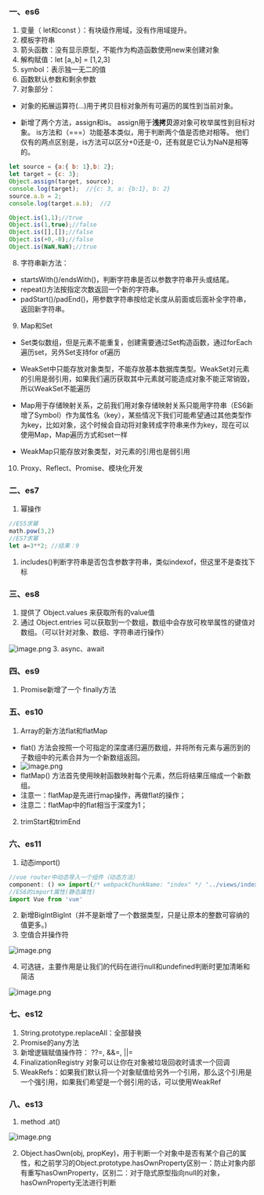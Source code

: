 <!--
 * @Author: dlwan1
 * @Date: 2023-10-12 10:21:52
 * @LastEditTime: 2023-10-12 10:42:14
 * @LastEditors: dlwan1
 * @Description: 
 * @FilePath: \notes\es6~es13新特性.md
-->
### 一、es6
1. 变量（ let和const  ）：有块级作用域，没有作用域提升。
2. 模板字符串
3. 箭头函数：没有显示原型，不能作为构造函数使用new来创建对象
4. 解构赋值：let [a,,b] = [1,2,3]
5. symbol：表示独一无二的值
6. 函数默认参数和剩余参数
7. 对象部分：
- 对象的拓展运算符(...)用于拷贝目标对象所有可遍历的属性到当前对象。
  
-  新增了两个方法，assign和is。 assign用于**浅拷贝**源对象可枚举属性到目标对象。 is方法和（===）功能基本类似，用于判断两个值是否绝对相等。 他们仅有的两点区别是，is方法可以区分+0还是-0，还有就是它认为NaN是相等的。  
  
```javascript
let source = {a:{ b: 1},b: 2};
let target = {c: 3};
Object.assign(target, source);
console.log(target);  //{c: 3, a: {b:1}, b: 2}
source.a.b = 2;
console.log(target.a.b);  //2
```

```javascript
Object.is(1,1);//true
Object.is(1,true);//false
Object.is([],[]);//false
Object.is(+0,-0);//false
Object.is(NaN,NaN);//true
```

8. 字符串新方法：
-  startsWith()/endsWith()，判断字符串是否以参数字符串开头或结尾。  
-  repeat()方法按指定次数返回一个新的字符串。  
-  padStart()/padEnd()，用参数字符串按给定长度从前面或后面补全字符串，返回新字符串。  
9. Map和Set
- Set类似数组，但是元素不能重复，创建需要通过Set构造函数，通过forEach遍历set，另外Set支持for of遍历
  
- WeakSet中只能存放对象类型，不能存放基本数据库类型。WeakSet对元素的引用是弱引用，如果我们遍历获取其中元素就可能造成对象不能正常销毁，所以WeakSet不能遍历
  
- Map用于存储映射关系，之前我们用对象存储映射关系只能用字符串（ES6新增了Symbol）作为属性名（key），某些情况下我们可能希望通过其他类型作为key，比如对象，这个时候会自动将对象转成字符串来作为key，现在可以使用Map，Map遍历方式和set一样
  
- WeakMap只能存放对象类型，对元素的引用也是弱引用

10. Proxy、Reflect、Promise、模块化开发
    
### 二、es7

1. 幂操作
```javascript
//ES5求幂
math.pow(3,2)
//ES7求幂
let a=3**2; //结果：9
```

1. includes()判断字符串是否包含参数字符串，类似indexof，但这里不是查找下标

### 三、es8

1. 提供了 Object.values 来获取所有的value值
2. 通过 Object.entries 可以获取到一个数组，数组中会存放可枚举属性的键值对数组。（可以针对对象、数组、字符串进行操作）

![image.png](https://cdn.nlark.com/yuque/0/2023/png/29427284/1682329181541-cb4f2ff4-ca4b-4830-aade-64338804a145.png#averageHue=%23292d35&clientId=ub1aed214-1929-4&from=paste&height=437&id=ubea534b1&originHeight=546&originWidth=1293&originalType=binary&ratio=1.25&rotation=0&showTitle=false&size=98365&status=done&style=none&taskId=ud728fe97-2786-4963-b3b6-4c8cbb3dad5&title=&width=1034.4)
 3. async、await
  
### 四、es9

1. Promise新增了一个 finally方法
   
### 五、es10

1. Array的新方法flat和flatMap

- flat() 方法会按照一个可指定的深度递归遍历数组，并将所有元素与遍历到的子数组中的元素合并为一个新数组返回。
- ![image.png](https://cdn.nlark.com/yuque/0/2023/png/29427284/1682329421216-bae952c7-d129-4e68-88ef-c05012df3398.png#averageHue=%232a2f37&clientId=ub1aed214-1929-4&from=paste&height=234&id=qNaru&originHeight=292&originWidth=715&originalType=binary&ratio=1.25&rotation=0&showTitle=false&size=46409&status=done&style=none&taskId=ud28b3d2d-f5a6-4479-8521-245b536da2d&title=&width=572)
- flatMap() 方法首先使用映射函数映射每个元素，然后将结果压缩成一个新数组。
- 注意一：flatMap是先进行map操作，再做flat的操作；
- 注意二：flatMap中的flat相当于深度为1；
  
2. trimStart和trimEnd
   
### 六、es11

1. 动态import()
```javascript
//vue router中动态导入一个组件（动态方法）
component: () => import(/* webpackChunkName: "index" */ '../views/index.vue')
//ES6的import属性(静态属性)
import Vue from 'vue'
```
2. 新增BigIntBigInt（并不是新增了一个数据类型，只是让原本的整数可容纳的值更多。)
3. 空值合并操作符

  ![image.png](https://cdn.nlark.com/yuque/0/2023/png/29427284/1682329940071-ab091aee-08e7-4886-9681-d8bbd9950a56.png#averageHue=%232c3039&clientId=ub1aed214-1929-4&from=paste&height=145&id=u015797ee&originHeight=260&originWidth=582&originalType=binary&ratio=1.25&rotation=0&showTitle=false&size=36033&status=done&style=none&taskId=uacbcbd76-ca4d-43bd-8add-0c931913792&title=&width=323.6000061035156)

4. 可选链，主要作用是让我们的代码在进行null和undefined判断时更加清晰和简洁

  ![image.png](https://cdn.nlark.com/yuque/0/2023/png/29427284/1682329994928-49c9cf20-e12a-4ac0-bcff-3b6924ad9a2d.png#averageHue=%23292d35&clientId=ub1aed214-1929-4&from=paste&height=285&id=uaa91b59b&originHeight=578&originWidth=834&originalType=binary&ratio=1.25&rotation=0&showTitle=false&size=51648&status=done&style=none&taskId=u275f914b-8c60-416b-a80b-84f9a82f0dc&title=&width=411.20001220703125)

### 七、es12

1. String.prototype.replaceAll：全部替换
2. Promise的any方法
3. 新增逻辑赋值操作符： ??=, &&=, ||=
4. FinalizationRegistry 对象可以让你在对象被垃圾回收时请求一个回调
5. WeakRefs：如果我们默认将一个对象赋值给另外一个引用，那么这个引用是一个强引用，如果我们希望是一个弱引用的话，可以使用WeakRef

### 八、es13

1. method .at()

  ![image.png](https://cdn.nlark.com/yuque/0/2023/png/29427284/1682337096293-e9f1049e-d82d-4fa6-8898-34db160f2dd9.png#averageHue=%232b303a&clientId=u4946a85f-800a-4&from=paste&height=175&id=u06e54be9&originHeight=360&originWidth=607&originalType=binary&ratio=1.25&rotation=0&showTitle=false&size=39480&status=done&style=none&taskId=u3eefc85d-4237-4036-839d-c9d0eef7e74&title=&width=294.6000061035156)

2. Object.hasOwn(obj, propKey)，用于判断一个对象中是否有某个自己的属性，和之前学习的Object.prototype.hasOwnProperty区别一：防止对象内部有重写hasOwnProperty，区别二：对于隐式原型指向null的对象， hasOwnProperty无法进行判断
